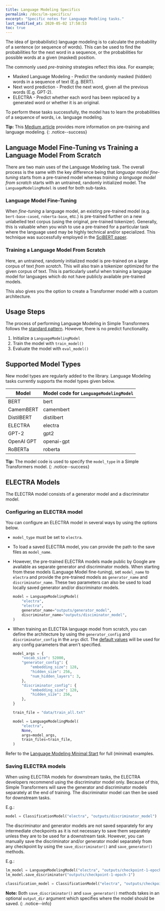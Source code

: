 ```yaml
---
title: Language Modeling Specifics
permalink: /docs/lm-specifics/
excerpt: "Specific notes for Language Modeling tasks."
last_modified_at: 2020-05-02 17:58:53
toc: true
---
```


The idea of (probabilistic) language modeling is to calculate the probability of a sentence (or sequence of words). This can be used to find the probabilities for the next word in a sequence, or the probabilities for possible words at a given (masked) position.

The commonly used *pre-training* strategies reflect this idea. For example;

- Masked Language Modeling - Predict the randomly masked (hidden) words in a sequence of text (E.g. BERT).
- Next word prediction - Predict the next word, given all the previous words (E.g. GPT-2).
- ELECTRA - Predict whether each word has been replaced by a generated word or whether it is an original.

To perform these tasks successfully, the model has to learn the probabilities of a sequence of words, i.e. language modeling.

**Tip:** This [Medium article](https://towardsdatascience.com/understanding-electra-and-training-an-electra-language-model-3d33e3a9660d?source=friends_link&sk=2b4b4a79954e3d7c84ab863efaea8c65) provides more information on pre-training and language modeling.
{: .notice--success}


## Language Model Fine-Tuning vs Training a Language Model From Scratch

There are two main uses of the Language Modeling task. The overall process is the same with the key difference being that *language model fine-tuning* starts from a pre-trained model whereas *training a language model from scratch* starts with an untrained, randomly initialized model. The `LanguageModelingModel` is used for both sub-tasks.

### Language Model Fine-Tuning

When *fine-tuning* a language model, an existing pre-trained model (e.g. `bert-base-cased`, `roberta-base`, etc.) is pre-trained further on a new unlabelled text corpus (using the original, pre-trained tokenizer). Generally, this is valuable when you wish to use a pre-trained for a particular task where the language used may be highly technical and/or specialized. This technique was successfully employed in the [SciBERT paper](https://www.aclweb.org/anthology/D19-1371.pdf).

### Training a Language Model From Scratch

Here, an untrained, randomly initialized model is pre-trained on a large corpus of text *from scratch*. This will also train a tokenizer optimized for the given corpus of text. This is particularly useful when training a language model for languages which do not have publicly available pre-trained models.

This also gives you the option to create a Transformer model with a custom architecture.

## Usage Steps

The process of performing Language Modeling in Simple Transformers follows the [standard pattern](/docs/usage/#task-specific-models). However, there is no predict functionality.

1. Initialize a `LanguageModelingModel`
2. Train the model with `train_model()`
3. Evaluate the model with `eval_model()`


## Supported Model Types

New model types are regularly added to the library. Language Modeling tasks currently supports the model types given below.

| Model      | Model code for `LanguageModelingModel` |
| ---------- | -------------------------------------- |
| BERT       | bert                                   |
| CamemBERT  | camembert                              |
| DistilBERT | distilbert                             |
| ELECTRA    | electra                                |
| GPT-2      | gpt2                                   |
| OpenAI GPT | openai-gpt                             |
| RoBERTa    | roberta                                |

**Tip:** The model code is used to specify the `model_type` in a Simple Transformers model.
{: .notice--success}


## ELECTRA Models

The ELECTRA model consists of a generator model and a discriminator model.

### Configuring an ELECTRA model

You can configure an ELECTRA model in several ways by using the options below.

- `model_type` must be set to `electra`.
- To load a saved ELECTRA model, you can provide the path to the save files as `model_name`.
- However, the pre-trained ELECTRA models made public by Google are available as separate generator and discriminator models. When starting from these models (Language Model fine-tuning), set `model_name` to `electra` and provide the pre-trained models as `generator_name` and `discriminator_name`. These two parameters can also be used to load locally saved generator and/or discriminator models.

    ```python
    model = LanguageModelingModel(
        "electra",
        "electra",
        generator_name="outputs/generator_model",
        discriminator_name="outputs/disciminator_model",
    )

    ```
- When training an ELECTRA language model from scratch, you can define the architecture by using the `generator_config` and `discriminator_config` in the `args` dict. The [default values](https://huggingface.co/transformers/model_doc/electra.html#electraconfig) will be used for any config parameters that aren't specified.

    ```python
    model_args = {
        "vocab_size": 52000,
        "generator_config": {
            "embedding_size": 128,
            "hidden_size": 256,
            "num_hidden_layers": 3,
        },
        "discriminator_config": {
            "embedding_size": 128,
            "hidden_size": 256,
        },
    }

    train_file = "data/train_all.txt"

    model = LanguageModelingModel(
        "electra",
        None,
        args=model_args,
        train_files=train_file,
    )

    ```

Refer to the [Language Modeling Minimal Start](/docs/lm-minimal-start/) for full (minimal) examples.


### Saving ELECTRA models

When using ELECTRA models for downstream tasks, the ELECTRA developers recommend using the discriminator model only. Because of this, Simple Transformers will save the generator and discriminator models separately at the end of training. The discriminator model can then be used for downstream tasks.

E.g.:

```python
model = ClassificationModel("electra", "outputs/discriminator_model")
```

The discriminator and generator models are not saved separately for any intermediate checkpoints as it is not necessary to save them separately unless they are to be used for a downstream task. However, you can manually save the discriminator and/or generator model separately from any checkpoint by using the `save_discriminator()` and `save_generator()` methods.

E.g.:

```python
lm_model = LanguageModelingModel("electra", "outputs/checkpoint-1-epoch-1")
lm_model.save_discriminator("outputs/checkpoint-1-epoch-1")

classification_model = ClassificationModel("electra", "outputs/checkpoint-1-epoch-1/discriminator_model")
```

**Note:** Both `save_discriminator()` and `save_generator()` methods takes in an optional `output_dir` argument which specifies where the model should be saved.
{: .notice--info}
